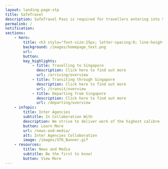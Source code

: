 ```yaml
---
layout: landing-page-stp
title: SafeTravel
description: SafeTravel Pass is required for travellers entering into Singapore under Green/Fast Lane arrangements.
permalink: /
notification:
sections:
    - hero:
        title: <h3 style="font-size:25px; letter-spacing:0; line-height:1.4em; color:#333;">Singapore has implemented international Safe Travel Lanes to facilitate travel in and out of Singapore, while safeguarding public health amidst the <br/> COVID-19 pandemic. <br/><br/> Click the buttons below for the latest information on Safe Travel arrangements for arrival, transit or departure.</h3>
        background: /images/homepage_text.png
        url:
        button: 
        key_highlights:
            - title: Travelling to Singapore
              description: Click here to find out more
              url: /arriving/overview
            - title: Transiting through Singapore
              description: Click here to find out more
              url: /transit/overview
            - title: Departing from Singapore
              description: Click here to find out more
              url: /departing/overview
    - infopic:
        title: Inter Agencies
        subtitle: In Collaboration With
        description: We strive to deliver work of the highest calibre
        button: Learn More
        url: /news-and-media/
        alt: Inter Agencies Collaboration
        image: /images/STO_Banner.gif
    - resources:
        title: News and Media
        subtitle: Be the first to know!
        button: View More
---
```

